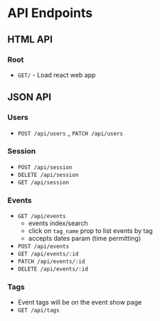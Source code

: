 # API Endpoints

## HTML API

### Root

- `GET/` - Load react web app

## JSON API

### Users
  
- `POST /api/users`
_ `PATCH /api/users`

### Session

- `POST /api/session`
- `DELETE /api/session`
- `GET /api/session`

### Events 

- `GET /api/events`
  - events index/search
  - click on `tag_name` prop to list events by tag
  - accepts dates param (time permitting)
- `POST /api/events`
- `GET /api/events/:id`
- `PATCH /api/events/:id`
- `DELETE /api/events/:id`

### Tags

- Event tags will be on the event show page
- `GET /api/tags`
